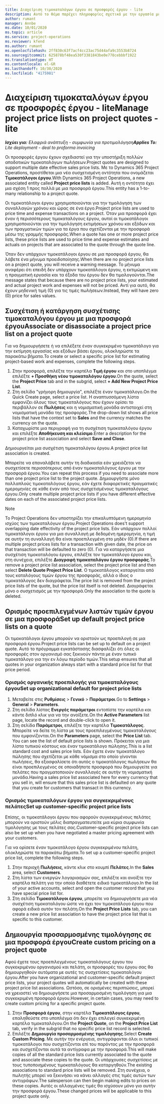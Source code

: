 ```yaml
---
title: Διαχείριση τιμοκαταλόγων έργου σε προσφορές έργου - lite
description: Αυτό το θέμα παρέχει πληροφορίες σχετικά με την εργασία με τιμοκαταλόγους έργου σε προσφορές. (Sales)
author: rumant
manager: Annbe
ms.date: 10/01/2020
ms.topic: article
ms.service: project-operations
ms.reviewer: kfend
ms.author: rumant
ms.openlocfilehash: 2ff830c63f7acf4cc23ac75d44afa9c3553b8724
ms.sourcegitcommit: 625878bf48ea530f3381843be0e778cebbbf1922
ms.translationtype: HT
ms.contentlocale: el-GR
ms.lasthandoff: 10/30/2020
ms.locfileid: "4175981"
---
```

# <a name="manage-project-price-lists-on-project-quotes---lite"></a><span data-ttu-id="99779-104">Διαχείριση τιμοκαταλόγων έργου σε προσφορές έργου - lite</span><span class="sxs-lookup"><span data-stu-id="99779-104">Manage project price lists on project quotes - lite</span></span>

<span data-ttu-id="99779-105">_**Ισχύει για:** Ελαφριά ανάπτυξη - συμφωνία για προτιμολόγηση_</span><span class="sxs-lookup"><span data-stu-id="99779-105">_**Applies To:** Lite deployment - deal to proforma invoicing_</span></span>

<span data-ttu-id="99779-106">Οι προσφορές έργου έχουν σχεδιαστεί για την υποστήριξη πολλών αποδοτικών τιμοκαταλόγων πωλήσεων.</span><span class="sxs-lookup"><span data-stu-id="99779-106">Project quotes are designed to support multiple date effective sales price lists.</span></span> <span data-ttu-id="99779-107">Με το Dynamics 365 Project Operations, προστίθεται μια νέα συσχετισμένη οντότητα που ονομάζεται **Τιμοκατάλογοι έργου**.</span><span class="sxs-lookup"><span data-stu-id="99779-107">With Dynamics 365 Project Operations, a new associated entity called **Project price lists** is added.</span></span> <span data-ttu-id="99779-108">Αυτή η οντότητα έχει μια σχέση 1 προς πολλά με μια προσφορά έργου.</span><span class="sxs-lookup"><span data-stu-id="99779-108">This entity has a 1-to-many relationship to a project quote.</span></span>

<span data-ttu-id="99779-109">Οι τιμοκατάλογοι έργου χρησιμοποιούνται για την τιμολόγηση των συναλλαγών χρόνου και ώρας σε ένα έργο.</span><span class="sxs-lookup"><span data-stu-id="99779-109">Project price lists are used to price time and expense transactions on a project.</span></span> <span data-ttu-id="99779-110">Όταν μια προσφορά έχει έναν ή περισσότερους τιμοκαταλόγους έργου, αυτοί οι τιμοκατάλογοι χρησιμοποιούνται για την τιμολόγηση εκτιμήσεων χρόνου και εξόδων και των πραγματικών τιμών για τα έργα που σχετίζονται με την προσφορά μέσω της γραμμής προσφοράς.</span><span class="sxs-lookup"><span data-stu-id="99779-110">When a quote has one or more project price lists, these price lists are used to price time and expense estimates and actuals on projects that are associated to the quote through the quote line.</span></span>

<span data-ttu-id="99779-111">Όταν δεν υπάρχουν τιμοκατάλογοι έργου σε μια προσφορά έργου, θα λάβετε ένα μήνυμα προειδοποίησης.</span><span class="sxs-lookup"><span data-stu-id="99779-111">When there are no project price lists on a project quote, you will receive a warning message.</span></span> <span data-ttu-id="99779-112">Το μήνυμα αναφέρει ότι επειδή δεν υπάρχουν τιμοκατάλογοι έργου, η εκτιμώμενη και η πραγματική εργασία και τα έξοδα του έργου δεν θα τιμολογούνται.</span><span class="sxs-lookup"><span data-stu-id="99779-112">The message states that because there are no project price lists, your estimated and actual project work and expenses will not be priced.</span></span> <span data-ttu-id="99779-113">Αντί για αυτό, θα έχουν μηδενική τιμή (0) για τις τιμές πωλήσεων.</span><span class="sxs-lookup"><span data-stu-id="99779-113">Instead, they will have zero (0) price for sales values.</span></span>

## <a name="associate-or-disassociate-a-project-price-list-on-a-project-quote"></a><span data-ttu-id="99779-114">Συσχέτιση ή κατάργηση συσχέτισης τιμοκαταλόγου έργου με μια προσφορά έργου</span><span class="sxs-lookup"><span data-stu-id="99779-114">Associate or disassociate a project price list on a project quote</span></span>

<span data-ttu-id="99779-115">Για να δημιουργήσετε ή να επιλέξετε έναν συγκεκριμένο τιμοκατάλογο για την εκτίμηση εργασίας και εξόδων βάσει έργου, ολοκληρώστε τα παρακάτω βήματα.</span><span class="sxs-lookup"><span data-stu-id="99779-115">To create or select a specific price list for estimating project-based work and expenses, complete the following steps.</span></span>

1. <span data-ttu-id="99779-116">Στην προσφορά, επιλέξτε την καρτέλα **Τιμή έργου** και στο υποπλέγμα επιλέξτε **+ Προσθήκη νέου τιμοκαταλόγου έργου**.</span><span class="sxs-lookup"><span data-stu-id="99779-116">On the quote, select the **Project Price** tab and in the subgrid, select **+ Add New Project Price List**.</span></span>
2. <span data-ttu-id="99779-117">Στη σελίδα "γρήγορη δημιουργία", επιλέξτε έναν τιμοκατάλογο.</span><span class="sxs-lookup"><span data-stu-id="99779-117">On the Quick Create page, select a price list.</span></span> <span data-ttu-id="99779-118">Η αναπτυσσόμενη λίστα εμφανίζει όλους τους τιμοκαταλόγους που έχουν ορίσει το περιβάλλον σε **Πωλήσεις** και η νομισματική μονάδα αντιστοιχεί στη νομισματική μονάδα της προσφοράς.</span><span class="sxs-lookup"><span data-stu-id="99779-118">The drop-down list shows all price lists that have the context set to **Sales** and the currency matches the currency on the quote.</span></span>
4. <span data-ttu-id="99779-119">Καταχωρίστε μια περιγραφή για τη συσχέτιση τιμοκαταλόγου έργου και επιλέξτε **Αποθήκευση και κλείσιμο**.</span><span class="sxs-lookup"><span data-stu-id="99779-119">Enter a description for the project price list association and select **Save and Close**.</span></span>

<span data-ttu-id="99779-120">Δημιουργείται μια συσχέτιση τιμοκαταλόγου έργου.</span><span class="sxs-lookup"><span data-stu-id="99779-120">A project price list association is created.</span></span>

<span data-ttu-id="99779-121">Μπορείτε να επαναλάβετε αυτήν τη διαδικασία εάν χρειάζεται να συσχετίσετε περισσότερους από έναν τιμοκαταλόγους έργου με την προσφορά έργου.</span><span class="sxs-lookup"><span data-stu-id="99779-121">You can repeat this process if you need to associate more than one project price list to the project quote.</span></span> <span data-ttu-id="99779-122">Δημιουργήστε μόνο πολλαπλούς τιμοκαταλόγους έργου, εάν έχετε διαφορετικές πραγματικές ημερομηνίες σε κάθε έναν από τους συσχετισμένους τιμοκαταλόγους έργου.</span><span class="sxs-lookup"><span data-stu-id="99779-122">Only create multiple project price lists if you have different effective dates on each of the associated project price lists.</span></span>

> [!NOTE]
> <span data-ttu-id="99779-123">Το Project Operations δεν υποστηρίζει την επικαλυπτόμενη ημερομηνία ισχύος των τιμοκαταλόγων έργου.</span><span class="sxs-lookup"><span data-stu-id="99779-123">Project Operations does't support overlapping date effectivity of the project price lists.</span></span> <span data-ttu-id="99779-124">Εάν υπάρχουν πολλοί τιμοκατάλογοι έργου για μια συναλλαγή με δεδομένη ημερομηνία, η τιμή σε αυτήν τη συναλλαγή θα είναι προεπιλεγμένη στο μηδέν (0).</span><span class="sxs-lookup"><span data-stu-id="99779-124">If there are multiple project prices lists for a transaction with given date, the price on that transaction will be defaulted to zero (0).</span></span>
<span data-ttu-id="99779-125">Για να καταργήσετε μια συσχέτιση τιμοκαταλόγου έργου, επιλέξτε τον τιμοκατάλογο έργου και, στη συνέχεια, επιλέξτε **Διαγραφή τιμοκαταλόγου έργου προσφοράς**.</span><span class="sxs-lookup"><span data-stu-id="99779-125">To remove a project price list association, select the project price list and then select **Delete Quote Project Price List**.</span></span> <span data-ttu-id="99779-126">Ο τιμοκατάλογος καταργείται από τους καταλόγους τιμών έργου της προσφοράς, αλλά ο ίδιος ο τιμοκατάλογος δεν διαγράφεται.</span><span class="sxs-lookup"><span data-stu-id="99779-126">The price list is removed from the project price lists of the quote, but the price list itself is not deleted.</span></span> <span data-ttu-id="99779-127">Διαγράφεται μόνο ο συσχετισμός με την προσφορά.</span><span class="sxs-lookup"><span data-stu-id="99779-127">Only the association to the quote is deleted.</span></span>

## <a name="set-up-default-project-price-lists-on-a-quote"></a><span data-ttu-id="99779-128">Ορισμός προεπιλεγμένων λιστών τιμών έργου σε μια προσφορά</span><span class="sxs-lookup"><span data-stu-id="99779-128">Set up default project price lists on a quote</span></span>

<span data-ttu-id="99779-129">Οι τιμοκατάλογοι έργου μπορούν να οριστούν ως προεπιλογή σε μια προσφορά έργου.</span><span class="sxs-lookup"><span data-stu-id="99779-129">Project price lists can be set up to default on a project quote.</span></span> <span data-ttu-id="99779-130">Αυτό το πρόγραμμα εγκατάστασης διασφαλίζει ότι όλες οι προσφορές στον οργανισμό σας ξεκινούν πάντα με έναν τυπικό τιμοκατάλογο για την εν λόγω περίοδο τιμών.</span><span class="sxs-lookup"><span data-stu-id="99779-130">This setup ensures that all quotes in your organization always start with a standard price list for that price period.</span></span>

### <a name="set-up-organizational-default-for-project-price-lists"></a><span data-ttu-id="99779-131">Ορισμός οργανικής προεπιλογής για τιμοκαταλόγους έργου</span><span class="sxs-lookup"><span data-stu-id="99779-131">Set up organizational default for project price lists</span></span>

1. <span data-ttu-id="99779-132">Μεταβείτε στις **Ρυθμίσεις** > **Γενικό** > **Παράμετροι**.</span><span class="sxs-lookup"><span data-stu-id="99779-132">Go to **Settings** > **General** > **Parameters**.</span></span>
2. <span data-ttu-id="99779-133">Στη σελίδα λίστας **Ενεργές παράμετροι** εντοπίστε την καρτέλα και κάντε διπλό κλικ για να την ανοίξετε.</span><span class="sxs-lookup"><span data-stu-id="99779-133">On the **Active Parameters** list page, locate the record and double-click to open it.</span></span> 
3. <span data-ttu-id="99779-134">Στη σελίδα **Παράμετροι**, επιλέξτε την καρτέλα **Τιμοκατάλογος**. Μπορείτε να δείτε τη λίστα με τους προεπιλεγμένους τιμοκαταλόγους που εμφανίζονται.</span><span class="sxs-lookup"><span data-stu-id="99779-134">On the **Parameters** page, select the **Price List** tab. You can see the list of default price lists is shown.</span></span> <span data-ttu-id="99779-135">Πρόκειται για μια λίστα τυπικού κόστους και έναν τιμοκατάλογο πώλησης.</span><span class="sxs-lookup"><span data-stu-id="99779-135">This is a list standard cost and sales price lists.</span></span> <span data-ttu-id="99779-136">Εάν έχετε έναν τιμοκατάλογο πώλησης που σχετίζεται με κάθε νόμισμα στο οποίο γίνονται πωλήσεις, θα εξασφαλίσετε ότι αυτός ο τιμοκατάλογος πωλήσεων θα είναι προεπιλεγμένος σε οποιαδήποτε προσφορά που δημιουργείτε για πελάτες που πραγματοποιούν συναλλαγές σε αυτήν τη νομισματική μονάδα.</span><span class="sxs-lookup"><span data-stu-id="99779-136">Having a sales price list associated here for every currency that you sell in, will ensure that this sales price list is defaulted on any quote that you create for customers that transact in this currency.</span></span>

### <a name="set-up-customer-specific-project-price-lists"></a><span data-ttu-id="99779-137">Ορισμός τιμοκαταλόγων έργου για συγκεκριμένους πελάτες</span><span class="sxs-lookup"><span data-stu-id="99779-137">Set up customer-specific project price lists</span></span>

<span data-ttu-id="99779-138">Επίσης, οι τιμοκατάλογοι έργου που αφορούν συγκεκριμένους πελάτες μπορούν να οριστούν μόλις διαπραγματευτείτε μια κύρια συμφωνία τιμολόγησης με τους πελάτες σας.</span><span class="sxs-lookup"><span data-stu-id="99779-138">Customer-specific project price lists can also be set up when you have negotiated a master pricing agreement with your customers.</span></span>

<span data-ttu-id="99779-139">Για να ορίσετε έναν τιμοκατάλογο έργου συγκεκριμένου πελάτη, ολοκληρώστε τα παρακάτω βήματα.</span><span class="sxs-lookup"><span data-stu-id="99779-139">To set up a customer-specific project price list, complete the following steps.</span></span>

1. <span data-ttu-id="99779-140">Στην περιοχή **Πωλήσεις**, κάντε κλικ στο κουμπί **Πελάτες**.</span><span class="sxs-lookup"><span data-stu-id="99779-140">In the **Sales** area, select **Customers**.</span></span>
2. <span data-ttu-id="99779-141">Στη λίστα των ενεργών λογαριασμών σας, επιλέξτε και ανοίξτε την καρτέλα πελάτη για την οποία διαθέτετε ειδικό τιμοκατάλογο.</span><span class="sxs-lookup"><span data-stu-id="99779-141">In the list of your active accounts, select and open the customer record that you have special price list for.</span></span>
3. <span data-ttu-id="99779-142">Στη σελίδα **Τιμοκατάλογοι έργου**, μπορείτε να δημιουργήσετε μια νέα συσχέτιση τιμοκαταλόγου ώστε να έχει τον τιμοκατάλογο έργου που αφορά ειδικά αυτόν τον πελάτη.</span><span class="sxs-lookup"><span data-stu-id="99779-142">On the **Project Price Lists** tab, you can create a new price list association to have the project price list that is specific to this customer.</span></span>

## <a name="create-custom-pricing-on-a-project-quote"></a><span data-ttu-id="99779-143">Δημιουργία προσαρμοσμένης τιμολόγησης σε μια προσφορά έργου</span><span class="sxs-lookup"><span data-stu-id="99779-143">Create custom pricing on a project quote</span></span>

<span data-ttu-id="99779-144">Αφού έχετε τους προεπιλεγμένους τιμοκαταλόγους έργου του συγκεκριμένου οργανισμού και πελάτη, οι προσφορές του έργου σας θα δημιουργηθούν αυτόματα με αυτές τις συσχετίσεις τιμοκαταλόγου έργου.</span><span class="sxs-lookup"><span data-stu-id="99779-144">After you have organizational and customer-specific default project price lists, your project quotes will automatically be created with these project price list associations.</span></span> <span data-ttu-id="99779-145">Ωστόσο, σε ορισμένες περιπτώσεις, μπορεί να χρειαστεί να δημιουργήσετε μια προσαρμοσμένη τιμολόγηση για μια συγκεκριμένη προσφορά έργου.</span><span class="sxs-lookup"><span data-stu-id="99779-145">However, in certain cases, you may need to create custom pricing for a specific project quote.</span></span> 

1. <span data-ttu-id="99779-146">Στην **Προσφορά έργου**, στην καρτέλα **Τιμοκατάλογος έργου**, επαληθεύστε στο υποπλέγμα ότι δεν έχει επιλεγεί συγκεκριμένη καρτέλα τιμοκαταλόγου.</span><span class="sxs-lookup"><span data-stu-id="99779-146">On the **Project Quote**, on the **Project Price List** tab, verify in the subgrid that no specific price list record is selected.</span></span>
2. <span data-ttu-id="99779-147">Επιλέξτε **Δημιουργία προσαρμοσμένης τιμολόγησης**.</span><span class="sxs-lookup"><span data-stu-id="99779-147">Select **Create Custom Pricing**.</span></span> <span data-ttu-id="99779-148">Με αυτήν την ενέργεια, αντιγράφονται όλοι οι τυπικοί τιμοκατάλογοι που συσχετίζονται επί του παρόντος με την προσφορά και συσχετίζονται αυτά τα αντίγραφα με την προσφορά.</span><span class="sxs-lookup"><span data-stu-id="99779-148">This will make copies of all the standard price lists currently associated to the quote and associate these copies to the quote.</span></span> <span data-ttu-id="99779-149">Οι υπάρχουσες συσχετίσεις με τους τυποποιημένους τιμοκαταλόγους θα καταργηθούν.</span><span class="sxs-lookup"><span data-stu-id="99779-149">The existing associations to standard price lists will be removed.</span></span> <span data-ttu-id="99779-150">Στη συνέχεια, ο πωλητής μπορεί να ξεκινήσει να κάνει αλλαγές στις τιμές αυτών των αντιγράφων.</span><span class="sxs-lookup"><span data-stu-id="99779-150">The salesperson can then begin making edits to prices on these copies.</span></span> <span data-ttu-id="99779-151">Αυτές οι αλλαγμένες τιμές θα ισχύσουν μόνο για αυτήν την προσφορά έργου.</span><span class="sxs-lookup"><span data-stu-id="99779-151">These changed prices will be applicable to this project quote only.</span></span>
